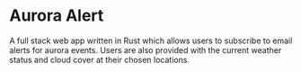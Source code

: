 # Aurora Alert

A full stack web app written in Rust which allows users to subscribe to email alerts for aurora events. Users are also provided with the current weather status and cloud cover at their chosen locations.
